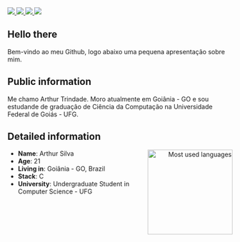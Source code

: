 <div>
    <a target='_blank' href="https://www.twitch.tv/arthur_trindad">
        <img src="https://img.shields.io/badge/Twitch-9146FF?style=for-the-badge&logo=twitch&logoColor=white">
    </a>
    <a target='_blank' href="https://twitter.com/ArthTrindade">
        <img src="https://img.shields.io/badge/Twitter-1DA1F2?style=for-the-badge&logo=twitter&logoColor=white">
    </a>
    <a target='_blank' href="https://www.instagram.com/arthur.trindad">
        <img src="https://img.shields.io/badge/Instagram-E4405F?style=for-the-badge&logo=instagram&logoColor=white">
    </a>
    <a target='_blank' href="https://www.linkedin.com/in/arthur-trindade/">
        <img src="https://img.shields.io/badge/LinkedIn-0077B5?style=for-the-badge&logo=linkedin&logoColor=white">
    </a>
</div>

## Hello there

Bem-vindo ao meu Github, logo abaixo uma pequena apresentação sobre mim.

<!-- Visite meu site pessoal: <https://arthur-trindade.netlify.app/> -->

## Public information

Me chamo Arthur Trindade. Moro atualmente em Goiânia - GO e sou estudande de graduação de Ciência da Computação na Universidade Federal de Goiás - UFG.

## Detailed information

<div align="right" style="margin:auto">
     <a href="https://github.com/ArthurTrindade">
        <img height="190em" src="https://github-readme-stats.vercel.app/api/top-langs/?username=ArthurTrindade&hide=html,jupyter%20notebook&langs_count=6&hide_border=true&layout=compact&show_icons=true&line_height=27&langs_count=10&theme=transparent&title_color=4a86d1"
       alt="Most used languages" align="right">
    </a>
</div>

* **Name**: Arthur Silva
* **Age**: 21
* **Living in**: Goiânia - GO, Brazil
* **Stack**: C
* **University**: Undergraduate Student in Computer Science - UFG


